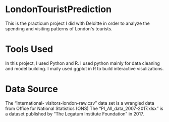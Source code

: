 # LondonTouristPrediction
This is the practicum project I did with Deloitte in order to analyze the spending and visiting patterns of London's tourists. 

# Tools Used
In this project, I used Python and R. I used python mainly for data cleaning and model building. I maily used ggplot in R to build interactive visulizations. 

# Data Source
The “international- visitors-london-raw.csv” data set is a wrangled data from Office for National Statistics (ONS)
 The “PI_All_data_2007-2017.xlsx” is a dataset published by “The Legatum Institute Foundation” in 2017.
